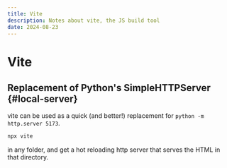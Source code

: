 ```yaml
---
title: Vite
description: Notes about vite, the JS build tool
date: 2024-08-23
---
```


# Vite

## Replacement of Python's SimpleHTTPServer {#local-server}

vite can be used as a quick (and better!) replacement for
`python -m http.server 5173`.

```sh
npx vite
```

in any folder, and get a hot reloading http server that serves the HTML in that
directory.
